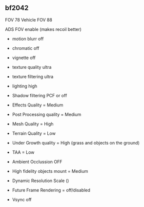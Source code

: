 ## bf2042

FOV 78
Vehicle FOV 88

ADS FOV enable (makes recoil better)

* motion blurr off
* chromatic off
* vignette off

* texture quality ultra
* texture filtering ultra
* lighting high

* Shadow filtering PCF or off
* Effects Quality = Medium
* Post Processing quality = Medium
* Mesh Quality = High
* Terrain Quality = Low
* Under Growth quality = High (grass and objects on the ground)
* TAA = Low

* Ambient Occlussion OFF
* High fidelity objects mount = Medium
* Dynamic Resolution Scale ()
* Future Frame Rendering = off/disabled
* Vsync off
